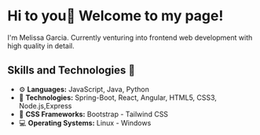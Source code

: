# Hi to you👋 Welcome to my page!

I'm Melissa Garcia. Currently venturing into frontend web development with high quality in detail.

## Skills and Technologies 🚀
- ⚙️ **Languages:** JavaScript, Java, Python
- 🧩 **Technologies:** Spring-Boot, React, Angular, HTML5, CSS3, Node.js,Express
- 🎨 **CSS Frameworks:** Bootstrap - Tailwind CSS
- 💻 **Operating Systems:** Linux - Windows
